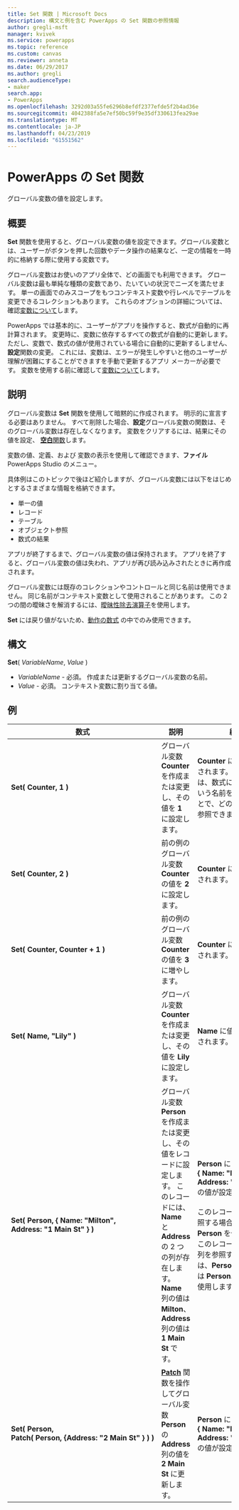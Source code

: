 ```yaml
---
title: Set 関数 | Microsoft Docs
description: 構文と例を含む PowerApps の Set 関数の参照情報
author: gregli-msft
manager: kvivek
ms.service: powerapps
ms.topic: reference
ms.custom: canvas
ms.reviewer: anneta
ms.date: 06/29/2017
ms.author: gregli
search.audienceType:
- maker
search.app:
- PowerApps
ms.openlocfilehash: 3292d03a55fe6296b8efdf2377efde5f2b4ad36e
ms.sourcegitcommit: 4042388fa5e7ef50bc59f9e35df330613fea29ae
ms.translationtype: MT
ms.contentlocale: ja-JP
ms.lasthandoff: 04/23/2019
ms.locfileid: "61551562"
---
```

# <a name="set-function-in-powerapps"></a>PowerApps の Set 関数
グローバル変数の値を設定します。

## <a name="overview"></a>概要
**Set** 関数を使用すると、グローバル変数の値を設定できます。グローバル変数とは、ユーザーがボタンを押した回数やデータ操作の結果など、一定の情報を一時的に格納する際に使用する変数です。  

グローバル変数はお使いのアプリ全体で、どの画面でも利用できます。 グローバル変数は最も単純な種類の変数であり、たいていの状況でニーズを満たせます。 単一の画面でのみスコープをもつコンテキスト変数や行レベルでテーブルを変更できるコレクションもあります。 これらのオプションの詳細については、確認[変数について](../working-with-variables.md)します。

PowerApps では基本的に、ユーザーがアプリを操作すると、数式が自動的に再計算されます。 変更時に、変数に依存するすべての数式が自動的に更新します。 ただし、変数で、数式の値が使用されている場合に自動的に更新するしません、**設定**関数の変更。 これには、変数は、エラーが発生しやすいと他のユーザーが理解が困難にすることができますを手動で更新するアプリ メーカーが必要です。 変数を使用する前に確認して[変数について](../working-with-variables.md)します。

## <a name="description"></a>説明
グローバル変数は **Set** 関数を使用して暗黙的に作成されます。 明示的に宣言する必要はありません。 すべて削除した場合、**設定**グローバル変数の関数は、そのグローバル変数は存在しなくなります。 変数をクリアするには、結果にその値を設定、 [**空白**関数](function-isblank-isempty.md)します。

変数の値、定義、および 変数の表示を使用して確認できます、**ファイル**PowerApps Studio のメニュー。

具体例はこのトピックで後ほど紹介しますが、グローバル変数には以下をはじめとするさまざまな情報を格納できます。

* 単一の値
* レコード
* テーブル
* オブジェクト参照
* 数式の結果

アプリが終了するまで、グローバル変数の値は保持されます。  アプリを終了すると、グローバル変数の値は失われ、アプリが再び読み込みされたときに再作成されます。

グローバル変数には既存のコレクションやコントロールと同じ名前は使用できません。  同じ名前がコンテキスト変数として使用されることがあります。  この 2 つの間の曖昧さを解消するには、[曖昧性除去演算子](operators.md#disambiguation-operator)を使用します。

**Set** には戻り値がないため、[動作の数式](../working-with-formulas-in-depth.md) の中でのみ使用できます。

## <a name="syntax"></a>構文
**Set**( *VariableName*, *Value* )

* *VariableName* - 必須。  作成または更新するグローバル変数の名前。
* *Value* - 必須。  コンテキスト変数に割り当てる値。

## <a name="examples"></a>例

| 数式 | 説明 | 結果 |
| --- | --- | --- |
| **Set(&nbsp;Counter,&nbsp;1&nbsp;)** |グローバル変数 **Counter** を作成または変更し、その値を **1** に設定します。 |**Counter** に値 **1** が設定されます。 この変数は、数式に **Counter** という名前を使用することで、どの画面からでも参照できます。 |
| **Set(&nbsp;Counter,&nbsp;2&nbsp;)** |前の例のグローバル変数 **Counter** の値を **2** に設定します。 |**Counter** に値 **2** が設定されます。 |
| **Set(&nbsp;Counter,&nbsp;Counter + 1&nbsp;)** |前の例のグローバル変数 **Counter** の値を **3** に増やします。 |**Counter** に値 **3** が設定されます。 |
| **Set(&nbsp;Name,&nbsp;"Lily" )** |グローバル変数 **Counter** を作成または変更し、その値を **Lily** に設定します。 |**Name** に値 **Lily** が設定されます。 |
| **Set(&nbsp;Person,&nbsp;{&nbsp;Name:&nbsp;"Milton", Address:&nbsp;"1&nbsp;Main&nbsp;St"&nbsp;} )** |グローバル変数 **Person** を作成または変更し、その値をレコードに設定します。 このレコードには、**Name** と **Address** の 2 つの列が存在します。 **Name** 列の値は **Milton**、**Address** 列の値は **1 Main St** です。 |**Person** にレコード **{&nbsp;Name:&nbsp;"Milton", Address:&nbsp;"1&nbsp;Main&nbsp;St"&nbsp;}** の値が設定されます。<br><br>このレコード全体を参照する場合には、名前 **Person** を使用します。このレコードの個別の列を参照する場合には、**Person.Name** または **Person.Address** を使用します。 |
| **Set(&nbsp;Person, Patch(&nbsp;Person,&nbsp;{Address:&nbsp;"2&nbsp;Main&nbsp;St"&nbsp;}&nbsp;)&nbsp;)** |**[Patch](function-patch.md)** 関数を操作してグローバル変数 **Person** の **Address** 列の値を **2 Main St** に更新します。 |**Person** にレコード **{&nbsp;Name:&nbsp;"Milton", Address:&nbsp;"2&nbsp;Main&nbsp;St"&nbsp;}** の値が設定されます。 |


